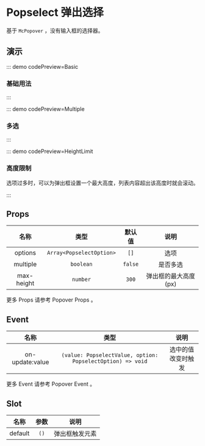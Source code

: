 <script setup>
import Basic from '@/popselect/demos/DemoBasic.vue'
import Multiple from '@/popselect/demos/DemoMultiple.vue'
import HeightLimit from '@/popselect/demos/DemoHeightLimit.vue'
import { McTextLink } from 'meetcode-ui'
</script>

# Popselect 弹出选择

基于 `McPopover` ，没有输入框的选择器。

## 演示

::: demo codePreview=Basic

### 基础用法

<Basic />
:::

::: demo codePreview=Multiple

### 多选

<Multiple />
:::

::: demo codePreview=HeightLimit

### 高度限制

选项过多时，可以为弹出框设置一个最大高度，列表内容超出该高度时就会滚动。

<HeightLimit />
:::

## Props

|    名称    |           类型           | 默认值  |         说明         |
| :--------: | :----------------------: | :-----: | :------------------: |
|  options   | `Array<PopselectOption>` |  `[]`   |         选项         |
|  multiple  |        `boolean`         | `false` |       是否多选       |
| max-height |         `number`         |  `300`  | 弹出框的最大高度(px) |

更多 Props 请参考 <McTextLink to="Popover#props">Popover Props</McTextLink> 。

## Event

|      名称       |                            类型                            |        说明        |
| :-------------: | :--------------------------------------------------------: | :----------------: |
| on-update:value | `(value: PopselectValue, option: PopselectOption) => void` | 选中的值改变时触发 |

更多 Event 请参考 <McTextLink to="Popover#event">Popover Event</McTextLink> 。

## Slot

|  名称   | 参数 |      说明      |
| :-----: | :--: | :------------: |
| default | `()` | 弹出框触发元素 |
